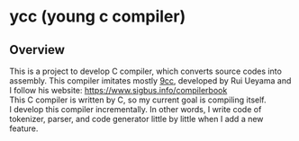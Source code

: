 # ycc (young c compiler)

## Overview
This is a project to develop C compiler, which converts source codes into assembly. This compiler imitates mostly  [9cc](https://github.com/rui314/9cc), developed by Rui Ueyama and I follow his website: https://www.sigbus.info/compilerbook  
This C compiler is written by C, so my current goal is compiling itself.  
I develop this compiler incrementally. In other words, I write code of tokenizer, parser, and code generator little by little when I add a new feature.  
